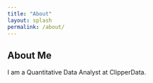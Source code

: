 ```yaml
---
title: "About"
layout: splash
permalink: /about/
---
```

## About Me
I am a Quantitative Data Analyst at ClipperData.
